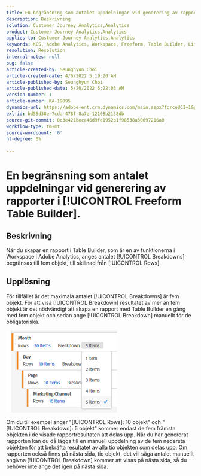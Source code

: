 ```yaml
---
title: En begränsning som antalet uppdelningar vid generering av rapporter i [!UICONTROL Freeform Table Builder].
description: Beskrivning
solution: Customer Journey Analytics,Analytics
product: Customer Journey Analytics,Analytics
applies-to: Customer Journey Analytics,Analytics
keywords: KCS, Adobe Analytics, Workspace, Freeform, Table Builder, Limitation
resolution: Resolution
internal-notes: null
bug: false
article-created-by: Seunghyun Choi
article-created-date: 4/6/2022 5:19:20 AM
article-published-by: Seunghyun Choi
article-published-date: 5/20/2022 6:22:03 AM
version-number: 1
article-number: KA-19095
dynamics-url: https://adobe-ent.crm.dynamics.com/main.aspx?forceUCI=1&pagetype=entityrecord&etn=knowledgearticle&id=b2adbf19-69b5-ec11-983f-000d3a5d0e57
exl-id: bd55d38e-7cda-478f-8a7e-12108b2158db
source-git-commit: 0c3e421beca46d9fe1952b1f98538a50697216a0
workflow-type: tm+mt
source-wordcount: '0'
ht-degree: 0%

---
```


# En begränsning som antalet uppdelningar vid generering av rapporter i [!UICONTROL Freeform Table Builder].

## Beskrivning

När du skapar en rapport i Table Builder, som är en av funktionerna i Workspace i Adobe Analytics, anges antalet [!UICONTROL Breakdowns] begränsas till fem objekt, till skillnad från [!UICONTROL Rows]. 

## Upplösning


För tillfället är det maximala antalet [!UICONTROL Breakdowns] är fem objekt. För att visa [!UICONTROL Breakdown] resultatet av mer än fem objekt är det nödvändigt att skapa en rapport med Table Builder en gång med fem objekt och sedan ange [!UICONTROL Breakdown] manuellt för de obligatoriska.

![](assets/936a2ca2-6ab5-ec11-983f-000d3a5d0e57.png)

Om du till exempel anger &quot;[!UICONTROL Rows]: 10 objekt&quot; och &quot;[!UICONTROL Breakdown]: 5 objekt&quot; kommer endast de fem främsta objekten i de visade rapportresultaten att delas upp. När du har genererat rapporten kan du då lägga till en manuell uppdelning av de fem nedersta objekten för att bekräfta resultatet av alla tio objekten som delas upp. Om rapporten också finns på nästa sida, tio objekt, det vill säga antalet manuellt angivna [!UICONTROL Breakdown] kommer att visas på nästa sida, så du behöver inte ange det igen på nästa sida.
